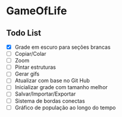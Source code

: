 # GameOfLife

## Todo List

- [x] Grade em escuro para seções brancas 
- [ ] Copiar/Colar
- [ ] Zoom
- [ ] Pintar estruturas
- [ ] Gerar gifs
- [ ] Atualizar com base no Git Hub
- [ ] Inicializar grade com tamanho melhor
- [ ] Salvar/Importar/Exportar
- [ ] Sistema de bordas conectas
- [ ] Gráfico de população ao longo do tempo
